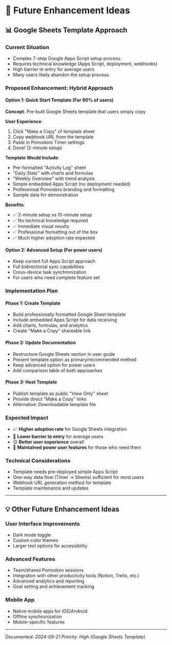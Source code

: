 # 🚀 Future Enhancement Ideas

## 📊 Google Sheets Template Approach

### **Current Situation**
- Complex 7-step Google Apps Script setup process
- Requires technical knowledge (Apps Script, deployment, webhooks)
- High barrier to entry for average users
- Many users likely abandon the setup process

### **Proposed Enhancement: Hybrid Approach**

#### **Option 1: Quick Start Template** (For 90% of users)
**Concept**: Pre-built Google Sheets template that users simply copy

**User Experience**:
1. Click "Make a Copy" of template sheet
2. Copy webhook URL from the template
3. Paste in Pomodoro Timer settings
4. Done! (2-minute setup)

**Template Would Include**:
- Pre-formatted "Activity Log" sheet
- "Daily Stats" with charts and formulas
- "Weekly Overview" with trend analysis
- Simple embedded Apps Script (no deployment needed)
- Professional Pomodoro branding and formatting
- Sample data for demonstration

**Benefits**:
- ✅ 2-minute setup vs 10-minute setup
- ✅ No technical knowledge required
- ✅ Immediate visual results
- ✅ Professional formatting out of the box
- ✅ Much higher adoption rate expected

#### **Option 2: Advanced Setup** (For power users)
- Keep current full Apps Script approach
- Full bidirectional sync capabilities
- Cross-device task synchronization
- For users who need complete feature set

### **Implementation Plan**

#### **Phase 1: Create Template**
- Build professionally formatted Google Sheet template
- Include embedded Apps Script for data receiving
- Add charts, formulas, and analytics
- Create "Make a Copy" shareable link

#### **Phase 2: Update Documentation**
- Restructure Google Sheets section in user guide
- Present template option as primary/recommended method
- Keep advanced option for power users
- Add comparison table of both approaches

#### **Phase 3: Host Template**
- Publish template as public "View Only" sheet
- Provide direct "Make a Copy" links
- Alternative: Downloadable template file

### **Expected Impact**
- 📈 **Higher adoption rate** for Google Sheets integration
- 🎯 **Lower barrier to entry** for average users
- 😊 **Better user experience** overall
- 🔧 **Maintained power user features** for those who need them

### **Technical Considerations**
- Template needs pre-deployed simple Apps Script
- One-way data flow (Timer → Sheets) sufficient for most users
- Webhook URL generation method for template
- Template maintenance and updates

---

## 💡 Other Future Enhancement Ideas

### **User Interface Improvements**
- Dark mode toggle
- Custom color themes
- Larger text options for accessibility

### **Advanced Features**
- Team/shared Pomodoro sessions
- Integration with other productivity tools (Notion, Trello, etc.)
- Advanced analytics and reporting
- Goal setting and achievement tracking

### **Mobile App**
- Native mobile apps for iOS/Android
- Offline synchronization
- Mobile-specific features

---

*Documented: 2024-09-21*
*Priority: High (Google Sheets Template)*